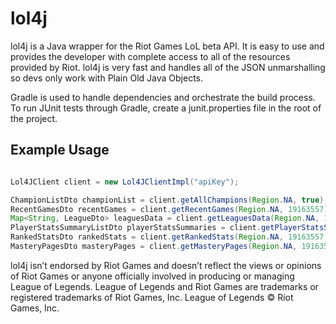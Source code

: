 lol4j
=====

lol4j is a Java wrapper for the Riot Games LoL beta API. It is easy to use and provides the developer with complete
access to all of the resources provided by Riot. lol4j is very fast and handles all of the JSON unmarshalling so
devs only work with Plain Old Java Objects.

Gradle is used to handle dependencies and orchestrate the build process. To run JUnit tests through Gradle, create a
junit.properties file in the root of the project.

Example Usage
-------------
```java

Lol4JClient client = new Lol4JClientImpl("apiKey");

ChampionListDto championList = client.getAllChampions(Region.NA, true);
RecentGamesDto recentGames = client.getRecentGames(Region.NA, 19163557);
Map<String, LeagueDto> leaguesData = client.getLeaguesData(Region.NA, 19163557);
PlayerStatsSummaryListDto playerStatsSummaries = client.getPlayerStatsSummaries(Region.NA, 19163557, Season.SEASON_3);
RankedStatsDto rankedStats = client.getRankedStats(Region.NA, 19163557, Season.SEASON_3);
MasteryPagesDto masteryPages = client.getMasteryPages(Region.NA, 19163557);
```

lol4j isn’t endorsed by Riot Games and doesn’t reflect the views or opinions of Riot Games or anyone officially involved
in producing or managing League of Legends. League of Legends and Riot Games are trademarks or registered trademarks of
Riot Games, Inc. League of Legends © Riot Games, Inc.